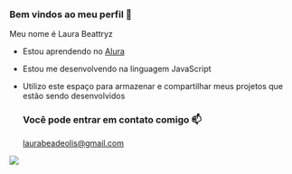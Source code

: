 ### Bem vindos ao meu perfil 🙂

Meu nome é Laura Beattryz

- Estou aprendendo no [Alura](https://www.alura.com.br)
- Estou me desenvolvendo na linguagem JavaScript
- Utilizo este espaço para armazenar e compartilhar meus projetos que estão sendo desenvolvidos

  ### Você pode entrar em contato comigo 📫

  laurabeadeolis@gmail.com


![](https://media1.tenor.com/m/8ctGtM0JDmUAAAAC/marvel-avengers.gif)
